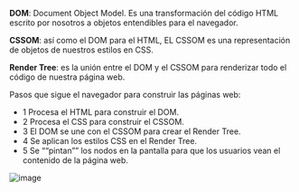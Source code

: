 **DOM**: Document Object Model. Es una transformación del código HTML escrito por nosotros a objetos entendibles para el navegador.

**CSSOM**: así como el DOM para el HTML, EL CSSOM es una representación de objetos de nuestros estilos en CSS.

**Render Tree**: es la unión entre el DOM y el CSSOM para renderizar todo el código de nuestra página web.

Pasos que sigue el navegador para construir las páginas web:

- 1 Procesa el HTML para construir el DOM.
- 2 Procesa el CSS para construir el CSSOM.
- 3 El DOM se une con el CSSOM para crear el Render Tree.
- 4 Se aplican los estilos CSS en el Render Tree.
- 5 Se ““pintan”” los nodos en la pantalla para que los usuarios vean el contenido de la página web.

![image](https://user-images.githubusercontent.com/41756950/131936505-6b45dbb7-d5df-4120-9f9f-b7d2a3aa4537.png)
